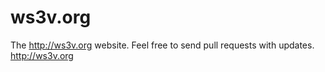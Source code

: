 ws3v.org
========

The http://ws3v.org website. Feel free to send pull requests with updates. http://ws3v.org